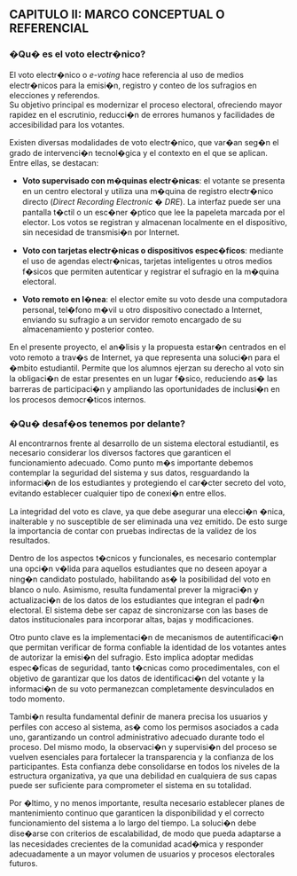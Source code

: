 ## CAPITULO II: MARCO CONCEPTUAL O REFERENCIAL


### �Qu� es el voto electr�nico?
El voto electr�nico o *e-voting* hace referencia al uso de medios electr�nicos para la emisi�n, registro y conteo de los sufragios en elecciones y referendos.  
Su objetivo principal es modernizar el proceso electoral, ofreciendo mayor rapidez en el escrutinio, reducci�n de errores humanos y facilidades de accesibilidad para los votantes.

Existen diversas modalidades de voto electr�nico, que var�an seg�n el grado de intervenci�n tecnol�gica y el contexto en el que se aplican. Entre ellas, se destacan:

- **Voto supervisado con m�quinas electr�nicas**: el votante se presenta en un centro electoral y utiliza una m�quina de registro electr�nico directo (*Direct Recording Electronic � DRE*). La interfaz puede ser una pantalla t�ctil o un esc�ner �ptico que lee la papeleta marcada por el elector. Los votos se registran y almacenan localmente en el dispositivo, sin necesidad de transmisi�n por Internet.  

- **Voto con tarjetas electr�nicas o dispositivos espec�ficos**: mediante el uso de agendas electr�nicas, tarjetas inteligentes u otros medios f�sicos que permiten autenticar y registrar el sufragio en la m�quina electoral.  

- **Voto remoto en l�nea**: el elector emite su voto desde una computadora personal, tel�fono m�vil u otro dispositivo conectado a Internet, enviando su sufragio a un servidor remoto encargado de su almacenamiento y posterior conteo.

En el presente proyecto, el an�lisis y la propuesta estar�n centrados en el voto remoto a trav�s de Internet, ya que representa una soluci�n para el �mbito estudiantil. Permite que los alumnos ejerzan su derecho al voto sin la obligaci�n de estar presentes en un lugar f�sico, reduciendo as� las barreras de participaci�n y ampliando las oportunidades de inclusi�n en los procesos democr�ticos internos.

### �Qu� desaf�os tenemos por delante?
Al encontrarnos frente al desarrollo de un sistema electoral estudiantil, es necesario considerar los diversos factores que garanticen el funcionamiento adecuado. 
Como punto m�s importante debemos contemplar la seguridad del sistema y sus datos, resguardando la informaci�n de los estudiantes y protegiendo el car�cter secreto del voto, evitando establecer cualquier tipo de conexi�n entre ellos. 

La integridad del voto es clave, ya que debe asegurar una elecci�n �nica, inalterable y no susceptible de ser eliminada una vez emitido. De esto surge la importancia de contar con pruebas indirectas de la validez de los resultados.

Dentro de los aspectos t�cnicos y funcionales, es necesario contemplar una opci�n v�lida para aquellos estudiantes que no deseen apoyar a ning�n candidato postulado, habilitando as� la posibilidad del voto en blanco o nulo. Asimismo, resulta fundamental prever la migraci�n y actualizaci�n de los datos de los estudiantes que integran el padr�n electoral. El sistema debe ser capaz de sincronizarse con las bases de datos institucionales para incorporar altas, bajas y modificaciones.

Otro punto clave es la implementaci�n de mecanismos de autentificaci�n que permitan verificar de forma confiable la identidad de los votantes antes de autorizar la emisi�n del sufragio. Esto implica adoptar medidas espec�ficas de seguridad, tanto t�cnicas como procedimentales, con el objetivo de garantizar que los datos de identificaci�n del votante y la informaci�n de su voto permanezcan completamente desvinculados en todo momento.

Tambi�n resulta fundamental definir de manera precisa los usuarios y perfiles con acceso al sistema, as� como los permisos asociados a cada uno, garantizando un control administrativo adecuado durante todo el proceso. Del mismo modo, la observaci�n y supervisi�n del proceso se vuelven esenciales para fortalecer la transparencia y la confianza de los participantes. Esta confianza debe consolidarse en todos los niveles de la estructura organizativa, ya que una debilidad en cualquiera de sus capas puede ser suficiente para comprometer el sistema en su totalidad.

Por �ltimo, y no menos importante, resulta necesario establecer planes de mantenimiento continuo que garanticen la disponibilidad y el correcto funcionamiento del sistema a lo largo del tiempo. La soluci�n debe dise�arse con criterios de escalabilidad, de modo que pueda adaptarse a las necesidades crecientes de la comunidad acad�mica y responder adecuadamente a un mayor volumen de usuarios y procesos electorales futuros.
